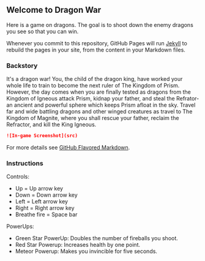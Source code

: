## Welcome to Dragon War

Here is a game on dragons. The goal is to shoot down the enemy dragons you see so that you can win.

Whenever you commit to this repository, GitHub Pages will run [Jekyll](https://jekyllrb.com/) to rebuild the pages in your site, from the content in your Markdown files.

### Backstory

It's a dragon war! You, the child of the dragon king, have worked your whole life to train to become the next ruler of The Kingdom of Prism. However, the day comes when you are finally tested as dragons from the Kingdom of Igneous attack Prism, kidnap your father, and steal the Refrator- an ancient and powerful sphere which keeps Prism afloat in the sky. Travel far and wide battling dragons and other winged creatures as travel to The Kingdom of Magnite, where you shall rescue your father, reclaim the Refractor, and kill the King Igneous.

```markdown
![In-game Screenshot](src)
```

For more details see [GitHub Flavored Markdown](https://guides.github.com/features/mastering-markdown/).

### Instructions

Controls:
- Up = Up arrow key
- Down = Down arrow key
- Left = Left arrow key
- Right = Right arrow key
- Breathe fire = Space bar 
  
PowerUps:
- Green Star PowerUp: Doubles the number of fireballs you shoot.
- Red Star Powerup: Increases health by one point.
- Meteor Powerup: Makes you invincible for five seconds.
